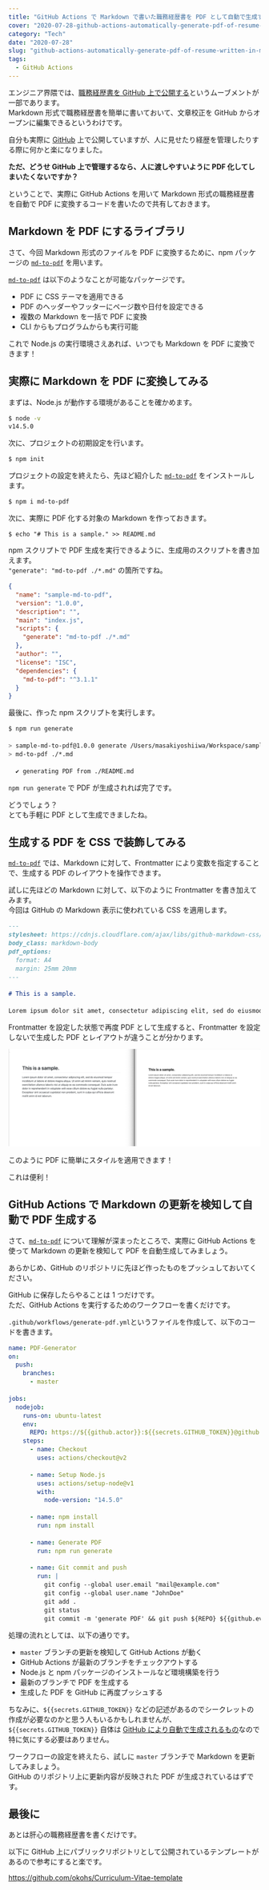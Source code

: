 ```yaml
---
title: "GitHub Actions で Markdown で書いた職務経歴書を PDF として自動で生成する"
cover: "2020-07-28-github-actions-automatically-generate-pdf-of-resume-written-in-markdown/header.png"
category: "Tech"
date: "2020-07-28"
slug: "github-actions-automatically-generate-pdf-of-resume-written-in-markdown"
tags:
  - GitHub Actions
---
```


エンジニア界隈では、[職務経歴書を GitHub 上で公開する](https://qiita.com/okohs/items/abcad0b4aefa585bc50b)というムーブメントが一部であります。  
Markdown 形式で職務経歴書を簡単に書いておいて、文章校正を GitHub からオープンに編集できるというわけです。

自分も実際に [GitHub](https://github.com/YopiNoji) 上で公開していますが、人に見せたり経歴を管理したりする際に何かと楽になりました。

**ただ、どうせ GitHub 上で管理するなら、人に渡しやすいように PDF 化してしまいたくないですか？**

ということで、実際に GitHub Actions を用いて Markdown 形式の職務経歴書を自動で PDF に変換するコードを書いたので共有しておきます。

## Markdown を PDF にするライブラリ

さて、今回 Markdown 形式のファイルを PDF に変換するために、npm パッケージの [`md-to-pdf`](https://www.npmjs.com/package/md-to-pdf) を用います。

[`md-to-pdf`](https://www.npmjs.com/package/md-to-pdf) は以下のようなことが可能なパッケージです。

- PDF に CSS テーマを適用できる
- PDF のヘッダーやフッターにページ数や日付を設定できる
- 複数の Markdown を一括で PDF に変換
- CLI からもプログラムからも実行可能

これで Node.js の実行環境さえあれば、いつでも Markdown を PDF に変換できます！

## 実際に Markdown を PDF に変換してみる

まずは、Node.js が動作する環境があることを確かめます。

```bash
$ node -v
v14.5.0
```

次に、プロジェクトの初期設定を行います。

```bash
$ npm init
```

プロジェクトの設定を終えたら、先ほど紹介した [`md-to-pdf`](https://www.npmjs.com/package/md-to-pdf) をインストールします。

```bash
$ npm i md-to-pdf
```

次に、実際に PDF 化する対象の Markdown を作っておきます。

```
$ echo "# This is a sample." >> README.md
```

npm スクリプトで PDF 生成を実行できるように、生成用のスクリプトを書き加えます。  
`"generate": "md-to-pdf ./*.md"` の箇所ですね。

```json
{
  "name": "sample-md-to-pdf",
  "version": "1.0.0",
  "description": "",
  "main": "index.js",
  "scripts": {
    "generate": "md-to-pdf ./*.md"
  },
  "author": "",
  "license": "ISC",
  "dependencies": {
    "md-to-pdf": "^3.1.1"
  }
}
```

最後に、作った npm スクリプトを実行します。

```bash
$ npm run generate

> sample-md-to-pdf@1.0.0 generate /Users/masakiyoshiiwa/Workspace/sample-md-to-pdf
> md-to-pdf ./*.md

  ✔ generating PDF from ./README.md
```

`npm run generate` で PDF が生成されれば完了です。

どうでしょう？  
とても手軽に PDF として生成できましたね。

## 生成する PDF を CSS で装飾してみる

[`md-to-pdf`](https://www.npmjs.com/package/md-to-pdf) では、Markdown に対して、Frontmatter により変数を指定することで、生成する PDF のレイアウトを操作できます。

試しに先ほどの Markdown に対して、以下のように Frontmatter を書き加えてみます。  
今回は GitHub の Markdown 表示に使われている CSS を適用します。

```md
---
stylesheet: https://cdnjs.cloudflare.com/ajax/libs/github-markdown-css/2.10.0/github-markdown.min.css
body_class: markdown-body
pdf_options:
  format: A4
  margin: 25mm 20mm
---

# This is a sample.

Lorem ipsum dolor sit amet, consectetur adipiscing elit, sed do eiusmod tempor incididunt ut labore et dolore magna aliqua. Ut enim ad minim veniam, quis nostrud exercitation ullamco laboris nisi ut aliquip ex ea commodo consequat. Duis aute irure dolor in reprehenderit in voluptate velit esse cillum dolore eu fugiat nulla pariatur. Excepteur sint occaecat cupidatat non proident, sunt in culpa qui officia deserunt mollit anim id est laborum.
```

Frontmatter を設定した状態で再度 PDF として生成すると、Frontmatter を設定しないで生成した PDF とレイアウトが違うことが分かります。

![md-to-pdf-01.png](./md-to-pdf-01.png)

このように PDF に簡単にスタイルを適用できます！

これは便利！

## GitHub Actions で Markdown の更新を検知して自動で PDF 生成する

さて、[`md-to-pdf`](https://www.npmjs.com/package/md-to-pdf) について理解が深まったところで、実際に GitHub Actions を使って Markdown の更新を検知して PDF を自動生成してみましょう。

あらかじめ、GitHub のリポジトリに先ほど作ったものをプッシュしておいてください。

GitHub に保存したらやることは 1 つだけです。  
ただ、GitHub Actions を実行するためのワークフローを書くだけです。

`.github/workflows/generate-pdf.yml`というファイルを作成して、以下のコードを書きます。

```yml
name: PDF-Generator
on:
  push:
    branches:
      - master

jobs:
  nodejob:
    runs-on: ubuntu-latest
    env:
      REPO: https://${{github.actor}}:${{secrets.GITHUB_TOKEN}}@github.com/${{github.repository}}.git
    steps:
      - name: Checkout
        uses: actions/checkout@v2

      - name: Setup Node.js
        uses: actions/setup-node@v1
        with:
          node-version: "14.5.0"

      - name: npm install
        run: npm install

      - name: Generate PDF
        run: npm run generate

      - name: Git commit and push
        run: |
          git config --global user.email "mail@example.com"
          git config --global user.name "JohnDoe"
          git add .
          git status
          git commit -m 'generate PDF' && git push ${REPO} ${{github.event.pull_request.head.ref}}
```

処理の流れとしては、以下の通りです。

- `master` ブランチの更新を検知して GitHub Actions が動く
- GitHub Actions が最新のブランチをチェックアウトする
- Node.js と npm パッケージのインストールなど環境構築を行う
- 最新のブランチで PDF を生成する
- 生成した PDF を GitHub に再度プッシュする

ちなみに、`${{secrets.GITHUB_TOKEN}}` などの記述があるのでシークレットの作成が必要なのかと思う人もいるかもしれませんが、`${{secrets.GITHUB_TOKEN}}` 自体は [GitHub により自動で生成されるもの](https://docs.github.com/ja/actions/configuring-and-managing-workflows/authenticating-with-the-github_token)なので特に気にする必要はありません。

ワークフローの設定を終えたら、試しに `master` ブランチで Markdown を更新してみましょう。  
GitHub のリポジトリ上に更新内容が反映された PDF が生成されているはずです。

## 最後に

あとは肝心の職務経歴書を書くだけです。

以下に GitHub 上にパブリックリポジトリとして公開されているテンプレートがあるので参考にすると楽です。

https://github.com/okohs/Curriculum-Vitae-template
